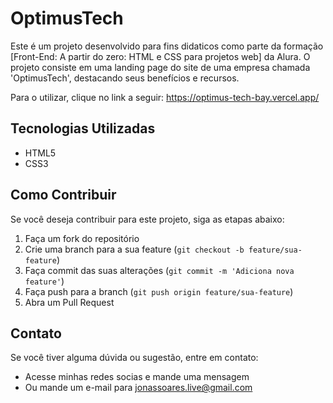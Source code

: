 # OptimusTech

Este é um projeto desenvolvido para fins didaticos como parte da formação [Front-End: A partir do zero: HTML e CSS para projetos web] da Alura. O projeto consiste em uma landing page do site de uma empresa chamada 'OptimusTech', destacando seus benefícios e recursos.

Para o utilizar, clique no link a seguir: https://optimus-tech-bay.vercel.app/

## Tecnologias Utilizadas

- HTML5
- CSS3

## Como Contribuir

Se você deseja contribuir para este projeto, siga as etapas abaixo:

1. Faça um fork do repositório
2. Crie uma branch para a sua feature (`git checkout -b feature/sua-feature`)
3. Faça commit das suas alterações (`git commit -m 'Adiciona nova feature'`)
4. Faça push para a branch (`git push origin feature/sua-feature`)
5. Abra um Pull Request

## Contato

Se você tiver alguma dúvida ou sugestão, entre em contato:

- Acesse minhas redes socias e mande uma mensagem
- Ou mande um e-mail para jonassoares.live@gmail.com
